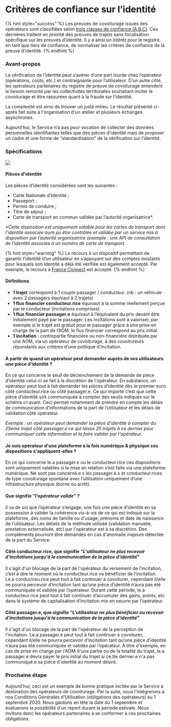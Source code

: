# Critères de confiance sur l’identité

{% hint style="success" %}
Les preuves de covoiturage issues des opérateurs sont classifiées selon [trois classes de confiance \(A,B,C\)](classes-de-preuve-de-covoiturage.md). Ces dernières traitent en priorité des preuves de trajets sans focalisation spécifique sur les preuves d’identité. Il y a ainsi un intérêt pour le registre, en tant que tiers de confiance, de normaliser les critères de confiance de la preuve d'identité.
{% endhint %}

### Avant-propos

La vérification de l’identité peut s’avérer d’une part lourde chez l’opérateur \(opérations, coûts, etc.\) et contraignante pour l’utilisateur. D’un autre côté, les opérateurs partenaires du registre de preuve de covoiturage entendent le besoin remonté par les collectivités territoriales souhaitant inciter le covoiturage et être rassurées quant à la fraude sur l’identité.

La complexité est ainsi de trouver un juste milieu. Le résultat présenté ci-après fait suite à l'organisation d'un atelier et plusieurs échanges asynchrones.

Aujourd’hui, le Service n’a pas pour vocation de collecter des données personnelles identifiantes telles que des pièces d’identité mais de proposer un cadre et une forme de “standardisation” de la vérification sur l’identité.

### Spécifications 

![](https://i.imgur.com/BFZk2aR.png)

#### Pièces d'identité

Les pièces d’identité considérées sont les suivantes :

* Carte Nationale d’Identité ;
* Passeport ;
* Permis de conduire ; 
* Titre de séjour ;
* Carte de transport en commun validée par l’autorité organisatrice\*.

_\*Cette disposition est uniquement valable pour les cartes de transport dont l'identité associée aura pu être contrôlée et validée par un service mis à disposition par l’autorité organisatrice \(exemple : une API de consultation de l’identité associée à un numéro de carte de transport._

{% hint style="warning" %}
Le recours à un dispositif permettant de garantir l’identité d’un utilisateur en s’appuyant sur des comptes existants pour lesquels son identité a déjà été vérifiée est également accepté. Par exemple, le recours à [France Connect](https://franceconnect.gouv.fr/) est accepté. 
{% endhint %}

#### Définitions

* **1 trajet** correspond à 1 couple passager / conducteur. \(nb : un véhicule avec 2 passagers équivaut à 2 trajets\)
* **1 flux financier conducteur.rice** équivaut à la somme réellement perçue par le conducteur \(incitations comprises\)
* **1 flux financier passager.e** équivaut à l’équivalent du prix devant être initialement payé par le passager. Les incitations sont à valoriser, par exemple si le trajet est gratuit pour le passager grâce à une prise en charge de la part de l’AOM, le flux financier correspond au prix initial.
* **1 incitation** : contrepartie financière ou non-financière distribuée par une AOM, via un opérateur de covoiturage, à des covoitureurs répondants aux critères d'une politique d'incitation.

#### A partir de quand un opérateur peut demander auprès de ses utilisateurs une pièce d'identité ?

En ce qui concerne le seuil de déclenchement de la demande de pièce d’identité celui-ci se fait à la discrétion de l'opérateur. En substance, un opérateur peut tout à fait demander les pièces d’identité dès le premier euro côté conducteur.rice ou côté passager.e. Ce qui importe c’est que cette pièce d’identité soit communiquée à compter des seuils indiqués sur le schéma ci-avant. Ceci permet notamment de prendre en compte les délais de communication d’informations de la part de l’utilisateur et les délais de validation côté opérateur.

_Exemple : un opérateur peut demander la pièce d’identité à compter du 25eme trajet côté passager.e ce qui laisse 25 trajets à ce dernier pour communiquer cette information et la faire valider par l'opérateur._

#### Je suis opérateur d'une plateforme à la fois numérique & physique ces dispositions s'appliquent-elles ?

En ce qui concerne le.a passager.e ou le conducteur.rice ces dispositions sont uniquement valables si la mise en relation s’est faite via une plateforme numérique. Ne sont pas concerné.e.s les passager.e.s et conducteur.rices de type covoiturage spontané avec l’utilisation uniquement d’une infrastructure physique \(borne ou arrêt\).

#### Que signifie "_l'opérateur valide_" ?

Il va de soi que l’opérateur s’engage, une fois une pièce d’identité en sa possession à valider la cohérence vis-à-vis de ce qui est indiqué sur la plateforme, des noms de famille ou d'usage, prénoms et date de naissance de l'utilisateur. Les détails de la méthode utilisée \(validation manuelle, prestation externalisée, etc\) par l'opérateur est à sa discrétion. Des compléments pourront être demandés en cas d'anomalie majeure détectée de la part du Service.

#### Côté conducteur.rice, que signifie _“L'utilisateur ne plus recevoir d'incitations jusqu'à la communication de la pièce d'identité_"

Il s'agit d'un blocage de la part de l'opérateur du versement de l’incitation, c’est à dire le moment où le conducteur.rice va bénéficier de l’incitation. Le.a conductreu.rice peut tout à fait continuer à covoiturer, cependant il/elle ne pourra percevoir d’incitation tant qu’une pièce d’identité n’aura pas été communiquée et validée par l’opérateur. Durant cette période, le.a conducteur.rice peut tout à fait continuer d’accumuler des gains, points, etc dans le système de capitalisation d’incitation mis en oeuvre par l’opérateur.

#### Côté passager.e, que signifie “_L'utilisateur ne plus bénéficier ou recevoir d'incitations jusqu'à la communication de la pièce d'identité_"

Il s'agit d'un blocage de la part de l'opérateur de la perception de l'incitation. Le.a passager.e peut tout à fait continuer à covoiturer, cependant il/elle ne pourra percevoir d’incitation tant qu’une pièce d’identité n’aura pas été communiquée et validée par l’opérateur. A titre d'exemple, en cas de prise en charge par l'AOM d'une partie ou de la totalité du trajet, le.a passager.e devra payer le prix initial du trajet si ce.tte dernier.e n'a pas communiqué.e sa pièce d'identité au moment désiré.

### Prochaine étape

Aujourd'hui, ceci est un exemple de bonne pratique incitée par le Service à destination des opérateurs de covoiturage. Par la suite, nous l’intégrerons à nos Conditions Générales d’Utilisation \(obligations des opérateurs\) au 1 septembre 2020. Nous gardons en tête la date du 1 septembre et évaluerons la possibilité d'un report durant la période estivale. Nous invitons donc les opérateurs partenaires à se conformer à ces prochaines obligations. 

